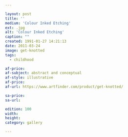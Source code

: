 ```yaml
---

layout: post
title: ''
medium: 'Colour Inked Etching'
ext: .jpg
alt: 'Colour Inked Etching'
caption: ""
created: 1991-01-27 14:21:13
date: 2011-03-24
image: get-knotted
tags:
  - childhood

af-price:
af-subject: abstract and conceptual
af-style: illustrative
af-price:
af-url: https://www.artfinder.com/product/get-knotted/

sa-price:
sa-url:

edition: 100
width:
height:
category: gallery

---
```

